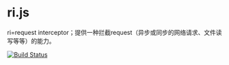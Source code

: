 # ri.js
ri=request interceptor；提供一种拦截request（异步或同步的网络请求、文件读写等等）的能力。

[![Build Status](https://travis-ci.org/imingyu/ri.js.svg?branch=master)](https://travis-ci.org/imingyu/ri.js)